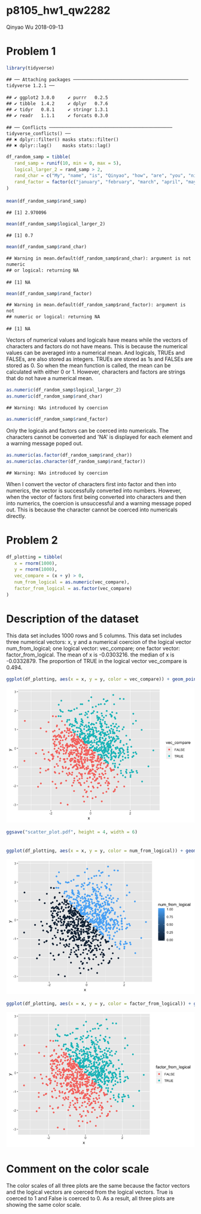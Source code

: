 p8105\_hw1\_qw2282
================
Qinyao Wu
2018-09-13

Problem 1
=========

``` r
library(tidyverse)
```

    ## ── Attaching packages ─────────────────────────────────────────── tidyverse 1.2.1 ──

    ## ✔ ggplot2 3.0.0     ✔ purrr   0.2.5
    ## ✔ tibble  1.4.2     ✔ dplyr   0.7.6
    ## ✔ tidyr   0.8.1     ✔ stringr 1.3.1
    ## ✔ readr   1.1.1     ✔ forcats 0.3.0

    ## ── Conflicts ────────────────────────────────────────────── tidyverse_conflicts() ──
    ## ✖ dplyr::filter() masks stats::filter()
    ## ✖ dplyr::lag()    masks stats::lag()

``` r
df_random_samp = tibble(
   rand_samp = runif(10, min = 0, max = 5),
   logical_larger_2 = rand_samp > 2,
   rand_char = c("My", "name", "is", "Qinyao", "how", "are", "you", "nice", "weather", "today"),
   rand_factor = factor(c("january", "february", "march", "april", "may", "june", "july", "august", "semptember", "october"))
)

mean(df_random_samp$rand_samp)
```

    ## [1] 2.970096

``` r
mean(df_random_samp$logical_larger_2)
```

    ## [1] 0.7

``` r
mean(df_random_samp$rand_char)
```

    ## Warning in mean.default(df_random_samp$rand_char): argument is not numeric
    ## or logical: returning NA

    ## [1] NA

``` r
mean(df_random_samp$rand_factor)
```

    ## Warning in mean.default(df_random_samp$rand_factor): argument is not
    ## numeric or logical: returning NA

    ## [1] NA

Vectors of numerical values and logicals have means while the vectors of characters and factors do not have means. This is because the numerical values can be averaged into a numerical mean. And logicals, TRUEs and FALSEs, are also stored as integers. TRUEs are stored as 1s and FALSEs are stored as 0. So when the mean function is called, the mean can be calculated with either 0 or 1. However, characters and factors are strings that do not have a numerical mean.

``` r
as.numeric(df_random_samp$logical_larger_2)
as.numeric(df_random_samp$rand_char)
```

    ## Warning: NAs introduced by coercion

``` r
as.numeric(df_random_samp$rand_factor)
```

Only the logicals and factors can be coerced into numericals. The characters cannot be converted and 'NA' is displayed for each element and a warning message poped out.

``` r
as.numeric(as.factor(df_random_samp$rand_char))
as.numeric(as.character(df_random_samp$rand_factor))
```

    ## Warning: NAs introduced by coercion

When I convert the vector of characters first into factor and then into numerics, the vector is successfully converted into numbers. However, when the vector of factors first being converted into characters and then into numerics, the coercion is unsuccessful and a warning message poped out. This is because the character cannot be coerced into numericals directly.

Problem 2
=========

``` r
df_plotting = tibble(
   x = rnorm(1000),
   y = rnorm(1000),
   vec_compare = (x + y) > 0,
   num_from_logical = as.numeric(vec_compare),
   factor_from_logical = as.factor(vec_compare)
)
```

Description of the dataset
==========================

This data set includes 1000 rows and 5 columns. This data set includes three numerical vectors: x, y and a numerical coercion of the logical vector num\_from\_logical; one logical vector: vec\_compare; one factor vector: factor\_from\_logical. The mean of x is -0.0303216. the median of x is -0.0332879. The proportion of TRUE in the logical vector vec\_compare is 0.494.

``` r
ggplot(df_plotting, aes(x = x, y = y, color = vec_compare)) + geom_point()
```

![](p8105_hw1_qw2282_files/figure-markdown_github/unnamed-chunk-5-1.png)

``` r
ggsave("scatter_plot.pdf", height = 4, width = 6)


ggplot(df_plotting, aes(x = x, y = y, color = num_from_logical)) + geom_point()
```

![](p8105_hw1_qw2282_files/figure-markdown_github/unnamed-chunk-5-2.png)

``` r
ggplot(df_plotting, aes(x = x, y = y, color = factor_from_logical)) + geom_point()
```

![](p8105_hw1_qw2282_files/figure-markdown_github/unnamed-chunk-5-3.png)

Comment on the color scale
==========================

The color scales of all three plots are the same because the factor vectors and the logical vectors are coerced from the logical vectors. True is coerced to 1 and False is coerced to 0. As a result, all three plots are showing the same color scale.
